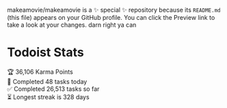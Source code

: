 makeamovie/makeamovie is a ✨ special ✨ repository because its `README.md` (this file) appears on your GitHub profile.
You can click the Preview link to take a look at your changes. darn right ya can

# Todoist Stats

<!-- TODO-IST:START -->
🏆  36,106 Karma Points           
🌸  Completed 48 tasks today           
✅  Completed 26,513 tasks so far           
⏳  Longest streak is 328 days
<!-- TODO-IST:END -->